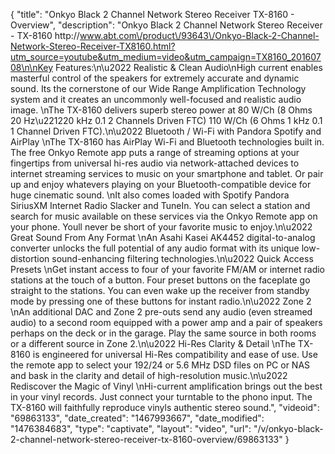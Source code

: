 {
    "title": "Onkyo Black 2 Channel Network Stereo Receiver TX-8160 - Overview",
    "description": "Onkyo Black 2 Channel Network Stereo Receiver  - TX-8160 http:\/\/www.abt.com\/product\/93643\/Onkyo-Black-2-Channel-Network-Stereo-Receiver-TX8160.html?utm_source=youtube&utm_medium=video&utm_campaign=TX8160_20160708\n\nKey Features:\n\u2022 Realistic & Clean Audio\nHigh current enables masterful control of the speakers for extremely accurate and dynamic sound. Its the cornerstone of our Wide Range Amplification Technology system and it creates an uncommonly well-focused and realistic audio image. \nThe TX-8160 delivers superb stereo power at 80 W\/Ch (8 Ohms 20 Hz\u221220 kHz 0.1 2 Channels Driven FTC) 110 W\/Ch (6 Ohms 1 kHz 0.1 1 Channel Driven FTC).\n\u2022 Bluetooth \/ Wi-Fi with Pandora Spotify and AirPlay \nThe TX-8160 has AirPlay Wi-Fi and Bluetooth technologies built in. The free Onkyo Remote app puts a range of streaming options at your fingertips from universal hi-res audio via network-attached devices to internet streaming services to music on your smartphone and tablet. Or pair up and enjoy whatevers playing on your Bluetooth-compatible device for huge cinematic sound. \nIt also comes loaded with Spotify Pandora SiriusXM Internet Radio Slacker and TuneIn. You can select a station and search for music available on these services via the Onkyo Remote app on your phone. Youll never be short of your favorite music to enjoy.\n\u2022 Great Sound From Any Format \nAn Asahi Kasei AK4452 digital-to-analog converter unlocks the full potential of any audio format with its unique low-distortion sound-enhancing filtering technologies.\n\u2022 Quick Access Presets \nGet instant access to four of your favorite FM\/AM or internet radio stations at the touch of a button. Four preset buttons on the faceplate go straight to the stations. You can even wake up the receiver from standby mode by pressing one of these buttons for instant radio.\n\u2022 Zone 2 \nAn additional DAC and Zone 2 pre-outs send any audio (even streamed audio) to a second room equipped with a power amp and a pair of speakers perhaps on the deck or in the garage. Play the same source in both rooms or a different source in Zone 2.\n\u2022 Hi-Res Clarity & Detail \nThe TX-8160 is engineered for universal Hi-Res compatibility and ease of use. Use the remote app to select your 192\/24 or 5.6 MHz DSD files on PC or NAS and bask in the clarity and detail of high-resolution music.\n\u2022 Rediscover the Magic of Vinyl \nHi-current amplification brings out the best in your vinyl records. Just connect your turntable to the phono input. The TX-8160 will faithfully reproduce vinyls authentic stereo sound.",
    "videoid": "69863133",
    "date_created": "1467993667",
    "date_modified": "1476384683",
    "type": "captivate",
    "layout": "video",
    "url": "\/v\/onkyo-black-2-channel-network-stereo-receiver-tx-8160-overview\/69863133"
}